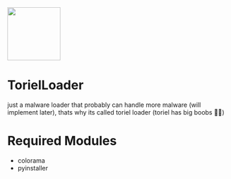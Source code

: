 <div>
  <img src="https://external-content.duckduckgo.com/iu/?u=https%3A%2F%2Fc.tenor.com%2FQWqp_jQ8qtAAAAAC%2Ftoriel-undertale.gif&f=1&nofb=1&ipt=ccdaba43231d691586e594cfc84152ce7e9cfcdbe3569817c4e1521594a556a5" width="120px">
</div>

# TorielLoader
just a malware loader that probably can handle more malware (will implement later), thats why its called
toriel loader (toriel has big boobs 🙏👅)

# Required Modules
- colorama 
- pyinstaller
